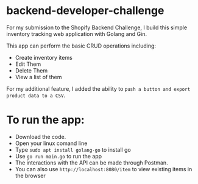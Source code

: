 # backend-developer-challenge
For my submission to the Shopify Backend Challenge, I build this simple inventory tracking web application with Golang and Gin.

This app can perform the basic CRUD operations including:
* Create inventory items
* Edit Them
* Delete Them
* View a list of them

For my additional feature, I added the ability to `push a button and export product data to a CSV`.
 
 

# To run the app:

* Download the code.
* Open your linux comand line
* Type `sudo apt install golang-go` to install go
* Use  `go run main.go` to run the app
* The interactions with the API can be made through Postman.
* You can also use `http://localhost:8080/item` to view existing items in the browser
